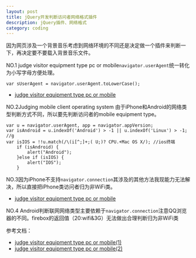 ```yaml
---
layout: post
title: jQuery开发判断访问者网络格式插件
description: jQuery插件、网络格式
category: coding
---
```

因为网页涉及一个背景音乐考虑到网络环境的不同还是决定做一个插件来判断一下，再决定要不要载入背景音乐文件。

NO.1 judge visitor equipment type pc or mobile`navigator.userAgent`统一转化为小写字母方便处理。

    var sUserAgent = navigator.userAgent.toLowerCase();

- [judge visitor equipment type pc or mobile][1]

NO.2Judging mobile client operating system 由于iPhone和Android的网络类型判断方式不同，所以要先判断访问者的mobile equipment type。

    var u = navigator.userAgent, app = navigator.appVersion;
    var isAndroid = u.indexOf('Android') > -1 || u.indexOf('Linux') > -1; //g
    var isIOS = !!u.match(/\(i[^;]+;( U;)? CPU.+Mac OS X/); //ios终端
        if (isAndroid) {
            alert("Android");
        }else if (isIOS) {
            alert("IOS");
        }

NO.3因为iPhone不支持`navigator.connection`其涉及的其他方法我现能力无法解决，所以直接把iPhone类访问者归为非WiFi类。

- [judge visitor equipment type pc or mobile][2]

NO.4 Android判断联网网络类型主要依赖于`navigator.connection`注意QQ浏览器的不同。firebox的返回值（20:wifi&3G）无法做出合理判断归为非WiFi类

参考文档：

- [judge visitor equipment type pc or mobile(1)][3]
- [judge visitor equipment type pc or mobile(2)][4]

[1]: http://blog.csdn.net/chelen_jak/article/details/43736517
[2]: http://blog.csdn.net/jiayou8809/article/details/8279209
[3]: http://www.cnblogs.com/aure/p/5261394.html
[4]: https://developer.mozilla.org/zh-CN/docs/Web/API/Network_Information_API#%E6%B5%8F%E8%A7%88%E5%99%A8%E5%85%BC%E5%AE%B9%E6%80%A7